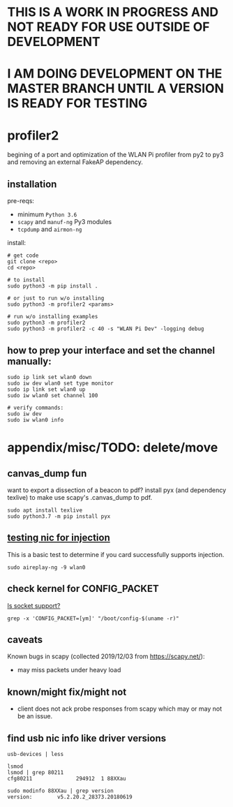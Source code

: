 # THIS IS A WORK IN PROGRESS AND NOT READY FOR USE OUTSIDE OF DEVELOPMENT

# I AM DOING DEVELOPMENT ON THE MASTER BRANCH UNTIL A VERSION IS READY FOR TESTING 

# profiler2

begining of a port and optimization of the WLAN Pi profiler from py2 to py3 and removing an external FakeAP dependency.

## installation

pre-reqs:

- minimum `Python 3.6` 
- `scapy` and `manuf-ng` Py3 modules
- `tcpdump` and `airmon-ng`

install: 

```
# get code
git clone <repo>
cd <repo>

# to install
sudo python3 -m pip install .

# or just to run w/o installing
sudo python3 -m profiler2 <params>

# run w/o installing examples
sudo python3 -m profiler2 
sudo python3 -m profiler2 -c 40 -s "WLAN Pi Dev" -logging debug
```

## how to prep your interface and set the channel manually:

```
sudo ip link set wlan0 down
sudo iw dev wlan0 set type monitor
sudo ip link set wlan0 up
sudo iw wlan0 set channel 100

# verify commands:
sudo iw dev
sudo iw wlan0 info
```

# appendix/misc/TODO: delete/move

## canvas_dump fun

want to export a dissection of a beacon to pdf? install pyx (and dependency texlive) to make use scapy's .canvas_dump to pdf.

```
sudo apt install texlive
sudo python3.7 -m pip install pyx
```

## [testing nic for injection](https://www.aircrack-ng.org/~~V/doku.php?id=injection_test)

This is a basic test to determine if you card successfully supports injection.

```
sudo aireplay-ng -9 wlan0
```

## check kernel for CONFIG_PACKET

[Is socket support?](https://unix.stackexchange.com/questions/72519/how-do-i-check-if-i-have-packet-socket-support-enabled-in-my-distros-kernel)

```
grep -x 'CONFIG_PACKET=[ym]' "/boot/config-$(uname -r)"
```

## caveats 

Known bugs in scapy (collected 2019/12/03 from https://scapy.net/):

- may miss packets under heavy load

## known/might fix/might not

- client does not ack probe responses from scapy which may or may not be an issue.

## find usb nic info like driver versions

```
usb-devices | less

lsmod
lsmod | grep 80211
cfg80211              294912  1 88XXau

sudo modinfo 88XXau | grep version
version:        v5.2.20.2_28373.20180619
```
